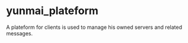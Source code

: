 # yunmai_plateform
A plateform for clients is used to manage his owned servers and related messages.  

